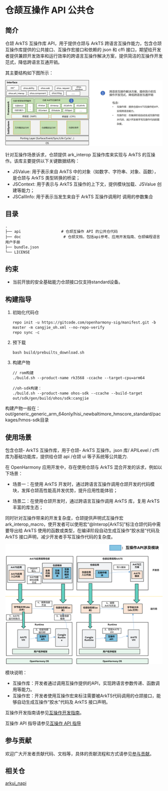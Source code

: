 # 仓颉互操作 API 公共仓

## 简介

仓颉 ArkTS 互操作库 API，用于提供仓颉与 ArkTS 跨语言互操作能力，包含仓颉互操作库提供的公共接口、互操作宏接口和依赖的 json 和 cffi 接口，期望给开发者提供兼顾开发效率和运行效率的跨语言互操作解决方案，提供简洁的互操作开发范式，降低跨语言互通开销。

其主要结构如下图所示：

![仓颉互操作 API 框架](./figures/cangjie-interop.png)

针对互操作场景诉求，仓颉提供 ark_interop 互操作库来实现与 ArkTS 的互操作。该库主要提供以下关键数据结构：

- JSValue: 用于表示来自 ArkTS 中的对象（如数字、字符串、对象、函数），是仓颉与 ArkTS 类型转换的桥梁；
- JSContext: 用于表示与 ArkTS 互操作的上下文，提供模块加载、JSValue 创建等能力；
- JSCallInfo: 用于表示当发生来自于 ArkTS 互操作调用时 调用的参数集合

## 目录

```text
.
├── api                  # 仓颉互操作 API 的公共仓代码
├── doc                   # 仓颉文档，包括api参考、应用开发指南、仓颉编程语言用户手册
├── bundle.json
└── LICENSE
```

## 约束

- 当前开放的安全基础能力仓颉接口仅支持standard设备。

## 构建指导

1. 初始化代码仓

    ```text
    repo init -u https://gitcode.com/openharmony-sig/manifest.git -b master -m cangjie_oh.xml --no-repo-verify
    repo sync -c
    ```

2. 预下载

    ```text
    bash build/prebuilts_download.sh
    ```

3. 构建产物

    ```text
    // rom构建
    ./build.sh --product-name rk3568 -ccache --target-cpu=arm64

    //oh-sdk构建：
    ./build.sh --product-name ohos-sdk --ccache --build-target out/sdk/gen/build/ohos/sdk:cangjie
    ```

构建产物一般在： out/generic_generic_arm_64only/hisi_newbaltimore_hmscore_standard/packages/hmos-sdk目录

## 使用场景

包含仓颉- ArkTS 互操作库，用于仓颉- ArkTS 互操作。json 库/ APILevel / cffi 库为基础功能库，提供给仓颉 api /仓颉 ui 等子系统等公共能力.

在 OpenHarmony 应用开发中，存在使用仓颉与 ArkTS 混合开发的诉求，例如以下场景：

- 场景一：在使用 ArkTS 开发时，通过跨语言互操作调用仓颉开发的代码模块，发挥仓颉高性能高并发优势，提升应用性能体验；

- 场景二：在使用仓颉开发时，通过跨语言互操作调用 ArkTS 库，复用 ArkTS 丰富的库生态；

同时针对互操作带来的开发复杂度，仓颉提供声明式互操作宏 ark_interop_macro，使开发者可以使用宏“@Interop[ArkTS]”标注仓颉代码中需要导出给 ArkTS 使用的函数或类型，在编译阶段自动生成互操作“胶水层”代码及 ArkTS 接口声明，减少开发者手写互操作代码的复杂度。

![仓颉互操作流程图](./figures/api.png)

模块说明：
- 互操作库：开发者通过调用互操作提供的API，实现跨语言参数传递、函数调用等能力。
- 互操作宏：开发者使用互操作宏来标注需要被ArkTS代码调用的仓颉接口，能够自动生成互操作“胶水”代码及 ArkTS 接口声明。

互操作开发指南请参见[互操作开发指南](https://gitcode.com/openharmony-sig/arkcompiler_cangjie_ark_interop/blob/master/doc/User_Manual/source_zh_cn/FFI/cangjie-arkts/cangjie_arkts_overview.md)。

互操作 API 指导请参见[互操作 API 指导](https://gitcode.com/openharmony-sig/arkcompiler_cangjie_ark_interop/blob/master/doc/API_Reference/source_zh_cn/arkinterop/cj-apis-ark_interop.md)

## 参与贡献

欢迎广大开发者贡献代码、文档等，具体的贡献流程和方式请参见[参与贡献](https://gitcode.com/openharmony/docs/blob/master/zh-cn/contribute/%E5%8F%82%E4%B8%8E%E8%B4%A1%E7%8C%AE.md)。

## 相关仓

[arkui_napi](https://gitee.com/openharmony/arkui_napi)
